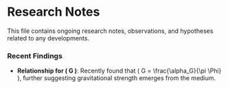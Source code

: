 # Research Notes

This file contains ongoing research notes, observations, and hypotheses related to any developments.

### Recent Findings
- **Relationship for \( G \)**: Recently found that \( G = \frac{\alpha_G}{\pi \Phi} \), further suggesting gravitational strength emerges from the medium.
